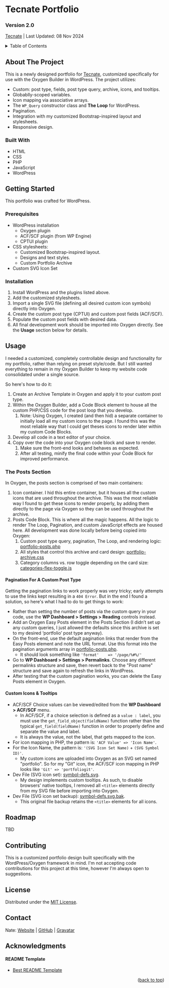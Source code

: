 <a id="readme-top"></a>

# Tecnate Portfolio

### Version 2.0

<a href="https://tecnate.dev" target="_blank" rel="author">Tecnate</a> | Last Updated: 08 Nov 2024

<!-- TABLE OF CONTENTS -->
<details>
  <summary>Table of Contents</summary>
  <ol>
    <li>
      <a href="#about-the-project">About The Project</a>
      <ul>
        <li><a href="#built-with">Built With</a></li>
      </ul>
    </li>
    <li>
      <a href="#getting-started">Getting Started</a>
      <ul>
        <li><a href="#prerequisites">Prerequisites</a></li>
        <li><a href="#installation">Installation</a></li>
      </ul>
    </li>
    <li><a href="#usage">Usage</a></li>
    <li><a href="#roadmap">Roadmap</a></li>
    <li><a href="#contributing">Contributing</a></li>
    <li><a href="#license">License</a></li>
    <li><a href="#contact">Contact</a></li>
    <li><a href="#acknowledgments">Acknowledgments</a></li>
  </ol>
</details>

<!-- ABOUT THE PROJECT -->

## About The Project

This is a newly designed portfolio for <a href="https://tecnate.dev/portfolio" target="_blank" rel="author">Tecnate</a>, customized specifically for use with the Oxygen Builder in WordPress. The project utilizes:

-   Custom: post type, fields, post type query, archive, icons, and tooltips.
-   Globablly-scoped variables.
-   Icon mapping via associative arrays.
-   The `WP_Query` constructor class and **The Loop** for WordPress.
-   Pagination.
-   Integration with my customized Bootstrap-inspired layout and stylesheets.
-   Responsive design.

<!-- <div align="center">

![screenshot1](screenshots/screenshot1.png "before")
![screenshot2](screenshots/screenshot2.png "after")

</div> -->

### Built With

-   HTML
-   CSS
-   PHP
-   JavaScript
-   WordPress

<!-- GETTING STARTED -->

## Getting Started

This portfolio was crafted for WordPress.

### Prerequisites

-   WordPress installation
    -   Oxygen plugin
    -   ACF/SCF plugin (from WP Engine)
    -   CPTUI plugin
-   CSS stylesheets:
    -   Customized Bootstrap-inspired layout.
    -   Designs and text styles.
    -   Custom Portfolio Archive
-   Custom SVG Icon Set

### Installation

1. Install WordPress and the plugins listed above.
2. Add the customized stylesheets.
3. Import a single SVG file (defining all desired custom icon symbols) directly into Oxygen.
4. Create the custom post type (CPTUI) and custom post fields (ACF/SCF).
5. Populate the custom post fields with desired data.
6. All final development work should be imported into Oxygen directly. See the **Usage** section below for details.

<!-- USAGE EXAMPLES -->

## Usage

I needed a customized, completely controllable design and functionality for my portfolio, rather than relying on preset style/code. But I still wanted everything to remain in my Oxygen Builder to keep my website code consolidated under a single source.

So here's how to do it:

1. Create an Archive Template in Oxygen and apply it to your custom post type.
2. Within the Oxygen Builder, add a Code Block element to house all the custom PHP/CSS code for the post loop that you develop.
    1. Note: Using Oxygen, I created (and then hid) a separate container to initially load all my custom icons to the page. I found this was the most reliable way that I could get theses icons to render later within my custom Code Blocks.
3. Develop all code in a text editor of your choice.
4. Copy over the code into your Oxygen code block and save to render.
    1. Make sure the front-end looks and behaves as expected.
    2. After all testing, minify the final code within your Code Block for improved performance.

### The Posts Section

In Oxygen, the posts section is comprised of two main containers:

1. Icon container. I hid this entire container, but it houses all the custom icons that are used throughout the archive. This was the most reliable way I found to get these icons to render properly, by adding them directly to the page via Oxygen so they can be used throughout the archive.
2. Posts Code Block. This is where all the magic happens. All the logic to render The Loop, Pagination, and custom JavaScript effects are housed here. All development was done locally before being copied into Oxygen:
    1. Custom post type query, pagination, The Loop, and rendering logic: [portfolio-posts.php](portfolio-posts.php)
    2. All styles that control this archive and card design: [portfolio-archive.css](portfolio-archive.css)
    3. Category columns vs. row toggle depending on the card size: [categories-flex-toggle.js](categories-flex-toggle.js)

#### Pagination For A Custom Post Type

Getting the pagination links to work properly was very tricky; early attempts to use the links kept resulting in a `404 Error`. But in the end I found a solution, so here's what I had to do to get things to work:

-   Rather than setting the number of posts via the custom query in your code, use the **WP Dashboard > Settings > Reading** controls instead.
-   Add an Oxygen Easy Posts element in the Posts Section (I didn’t set up any custom queries, I just allowed the defaults since this archive is set to my desired ‘portfolio’ post type anyway).
-   On the front-end, use the default pagination links that render from the Easy Posts element and note the URL format. Use this format into the pagination arguments array in [portfolio-posts.php](portfolio-posts.php).
    -   It should look something like `'format'    => '/page/%#%/'`
-   Go to **WP Dashboard > Settings > Permalinks**. Choose any different permalinks structure and save, then revert back to the "Post name" structure and save again to refresh the links in WordPress.
-   After testing that the custom pagination works, you can delete the Easy Posts element in Oxygen.

#### Custom Icons & Tooltips

-   ACF/SCF Choice values can be viewed/edited from the **WP Dashboard > ACF/SCF** menu.
    -   In ACF/SCF, if a choice selection is defined as a `value : label`, you must use the `get_field_object(fieldName)` function rather than the typical `get_field(fieldName)` function in order to properly define and separate the value and label.
    -   It is always the value, not the label, that gets mapped to the icon.
-   For icon mapping in PHP, the pattern is: `'ACF Value' => 'Icon Name'`.
-   For the Icon Name, the pattern is: `'(SVG Icon Set Name)` + `(SVG Symbol ID)'`.
    -   My custom icons are uploaded into Oxygen as an SVG set named "portfolio". So for my "Git" icon, the ACF/SCF icon mapping in PHP looks like `'Git' => 'portfoliogit'`.
-   Dev File (SVG icon set): [symbol-defs.svg](symbol-defs.svg).
    -   My design implements custom tooltips. As such, to disable browsers' native tooltips, I removed all `<title>` elements directly from my SVG file before importing into Oxygen.
-   Dev File (SVG icon set backup): [symbol-defs.svg.bak](symbol-defs.svg.bak).
    -   This original file backup retains the `<title>` elements for all icons.

<!-- ROADMAP -->

## Roadmap

TBD

<!-- CONTRIBUTING -->

## Contributing

This is a customized portfolio design built specifically with the WordPress/Oxygen framework in mind. I'm not accepting code contributions for this project at this time, however I'm always open to suggestions.

<!-- LICENSE -->

## License

Distributed under the [MIT License](https://choosealicense.com/licenses/mit/).

<!-- CONTACT -->

## Contact

Nate: [Website](https://tecnate.dev/) | [GitHub](https://github.com/nvsmith) | [Gravatar](https://gravatar.com/nvsmith435)

<!-- ACKNOWLEDGMENTS -->

## Acknowledgments

#### README Template

-   [Best README Template](https://github.com/othneildrew/Best-README-Template/tree/master)

<p align="right">(<a href="#readme-top">back to top</a>)</p>
